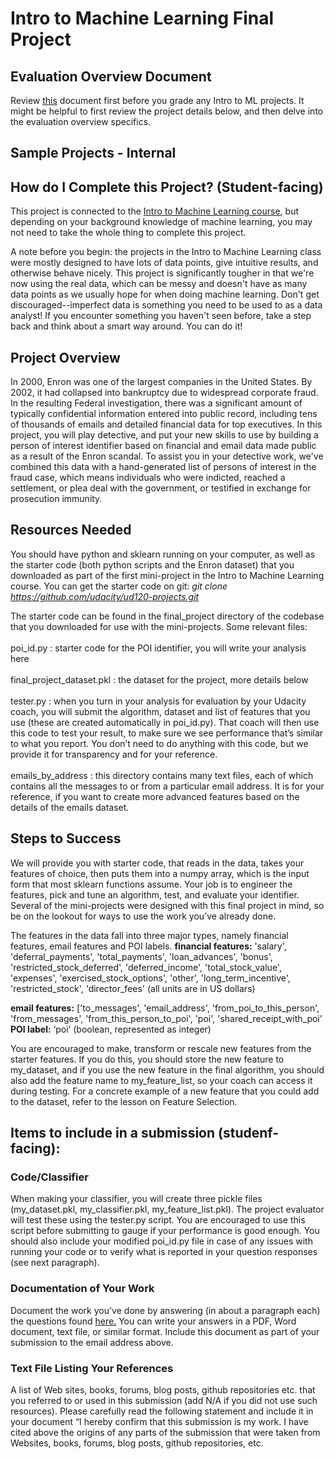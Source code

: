 # Intro to Machine Learning Final Project

## Evaluation Overview Document
Review [this](https://docs.google.com/document/d/1tK3JdHJe9sBP7W7aRYE5yszhfVIdG0w6JIu3ohrAjlM/pub) document first before you grade any Intro to ML projects. It might be helpful to first review the project details below, and then delve into the evaluation overview specifics. 

## Sample Projects - Internal

## How do I Complete this Project? (Student-facing)
This project is connected to the [Intro to Machine Learning course](https://www.udacity.com/course/ud120), but depending on your background knowledge of machine learning, you may not need to take the whole thing to complete this project. 

A note before you begin: the projects in the Intro to Machine Learning class were mostly designed to have lots of data points, give intuitive results, and otherwise behave nicely.  This project is significantly tougher in that we're now using the real data, which can be messy and doesn't have as many data points as we usually hope for when doing machine learning.  Don't get discouraged--imperfect data is something you need to be used to as a data analyst!  If you encounter something you haven't seen before, take a step back and think about a smart way around.   You can do it!

## Project Overview
In 2000, Enron was one of the largest companies in the United States. By 2002, it had collapsed into bankruptcy due to widespread corporate fraud. In the resulting Federal investigation, there was a significant amount of typically confidential information entered into public record, including tens of thousands of emails and detailed financial data for top executives. In this project, you will play detective, and put your new skills to use by building a person of interest identifier based on financial and email data made public as a result of the Enron scandal. To assist you in your detective work, we've combined this data with a hand-generated list of persons of interest in the fraud case, which means individuals who were indicted, reached a settlement, or plea deal with the government, or testified in exchange for prosecution immunity.

## Resources Needed 
You should have python and sklearn running on your computer, as well as the starter code (both python scripts and the Enron dataset) that you downloaded as part of the first mini-project in the Intro to Machine Learning course.  You can get the starter code on git:
<i> git clone https://github.com/udacity/ud120-projects.git</i>

The starter code can be found in the final_project directory of the codebase that you downloaded for use with the mini-projects.  Some relevant files:
<br><br>
poi_id.py : starter code for the POI identifier, you will write your analysis here
<br><br>
final_project_dataset.pkl : the dataset for the project, more details below
<br><br>
tester.py : when you turn in your analysis for evaluation by your Udacity coach, you will submit the algorithm, dataset and list of features that you use (these are created automatically in poi_id.py).  That coach will then use this code to test your result, to make sure we see performance that’s similar to what you report.  You don’t need to do anything with this code, but we provide it for transparency and for your reference.
<br><br>
emails_by_address : this directory contains many text files, each of which contains all the messages to or from a particular email address.  It is for your reference, if you want to create more advanced features based on the details of the emails dataset.

## Steps to Success 
We will provide you with starter code, that reads in the data, takes your features of choice, then puts them into a numpy array, which is the input form that most sklearn functions assume.  Your job is to engineer the features, pick and tune an algorithm, test, and evaluate your identifier.  Several of the mini-projects were designed with this final project in mind, so be on the lookout for ways to use the work you’ve already done.

The features in the data fall into three major types, namely financial features, email features and POI labels. 
**financial features:** 'salary', 'deferral_payments', 'total_payments', 'loan_advances', 'bonus', 'restricted_stock_deferred', 'deferred_income', 'total_stock_value', 'expenses', 'exercised_stock_options', 'other', 'long_term_incentive', 'restricted_stock', 'director_fees'  (all units are in US dollars)

**email features:** ['to_messages', 'email_address', 'from_poi_to_this_person', 'from_messages', 'from_this_person_to_poi', 'poi', 'shared_receipt_with_poi' 
**POI label:** ‘poi’ (boolean, represented as integer)

You are encouraged to make, transform or rescale new features from the starter features.  If you do this, you should store the new feature to my_dataset, and if you use the new feature in the final algorithm, you should also add the feature name to my_feature_list, so your coach can access it during testing.  For a concrete example of a new feature that you could add to the dataset, refer to the lesson on Feature Selection.

## Items to include in a submission (studenf-facing):

### Code/Classifier
When making your classifier, you will create three pickle files (my_dataset.pkl, my_classifier.pkl, my_feature_list.pkl). The project evaluator will test these using the tester.py script.  You are encouraged to use this script before submitting to gauge if your performance is good enough. You should also include your modified poi_id.py file in case of any issues with running your code or to verify what is reported in your question responses (see next paragraph).

### Documentation of Your Work
Document the work you've done by answering (in about a paragraph each) the questions found <a href="https://docs.google.com/document/d/1NDgi1PrNJP7WTbfSUuRUnz8yzs5nGVTSzpO7oeNTEWA/edit?usp=sharing">here.</a>  You can write your answers in a PDF, Word document, text file, or similar format. Include this document as part of your submission to the email address above. 

### Text File Listing Your References 
A list of Web sites, books, forums, blog posts, github repositories etc. that you referred to or used in this submission (add N/A if you did not use such resources). 
Please carefully read the following statement and include it in your document “I hereby confirm that this submission is my work. I have cited above the origins of any parts of the submission that were taken from Websites, books, forums, blog posts, github repositories, etc.
